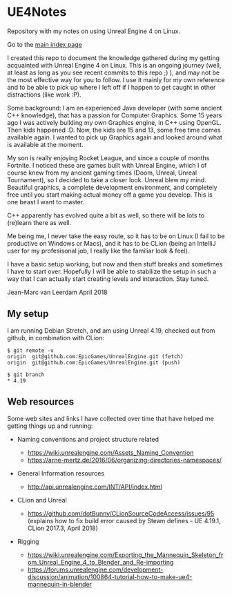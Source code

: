 # UE4Notes
Repository with my notes on using Unreal Engine 4 on Linux.

Go to the [main index page](doc/Index.md)

I created this repo to document the knowledge gathered during my getting acquainted with Unreal Engine 4 on Linux.
This is an ongoing journey (well, at least as long as you see recent commits to this repo ;) ), and may not be the
most effective way for you to follow. I use it mainly for my own reference and to be able to pick up where I left off
if I happen to get caught in other distractions (like work :P).

Some background: I am an experienced Java developer (with some ancient C++ knowledge), that has a passion for Computer
Graphics. Some 15 years ago I was actively building my own Graphics engine, in C++ using OpenGL. Then kids happened :D.
Now, the kids are 15 and 13, some free time comes available again. I wanted to pick up Graphics again and looked
around what is available at the moment.

My son is really enjoying Rocket League, and since a couple of months Fortnite. I noticed these are games built with
Unreal Engine, which I of course knew from my ancient gaming times (Doom, Unreal, Unreal Tournament), so I decided to
take a closer look. Unreal blew my mind. Beautiful graphics, a complete development environment, and completely free 
until you start making actual money off a game you develop. This is one beast I want to master.

C++ apparently has evolved quite a bit as well, so there will be lots to (re)learn there as well.

Me being me, I never take the easy route, so it has to be on Linux (I fail to be productive on Windows or Macs),
and it has to be CLion (being an IntelliJ user for my profesisonal job, I really like the familiar look & feel).

I have a basic setup working, but now and then stuff breaks and sometimes I have to start over. Hopefully I will be 
able to stabilize the setup in such a way that I can actually start creating levels and interaction. Stay tuned.

Jean-Marc van Leerdam
April 2018

## My setup
I am running Debian Stretch, and am using Unreal 4.19, checked out from github, in combination with CLion:

```
$ git remote -v
origin	git@github.com:EpicGames/UnrealEngine.git (fetch)
origin	git@github.com:EpicGames/UnrealEngine.git (push)

$ git branch
* 4.19

```

## Web resources
Some web sites and links I have collected over time that have helped me getting things up and running:

* Naming conventions and project structure related
    * https://wiki.unrealengine.com/Assets_Naming_Convention
    * https://arne-mertz.de/2016/06/organizing-directories-namespaces/
    
* General Information resources
    * http://api.unrealengine.com/INT/API/index.html

* CLion and Unreal
    * https://github.com/dotBunny/CLionSourceCodeAccess/issues/95 (explains how to fix build error caused by Steam defines - UE 4.19.1, CLion 2017.3, April 2018)

* Rigging
    * https://wiki.unrealengine.com/Exporting_the_Mannequin_Skeleton_from_Unreal_Engine_4_to_Blender_and_Re-importing
    * https://forums.unrealengine.com/development-discussion/animation/100864-tutorial-how-to-make-ue4-mannequin-in-blender
